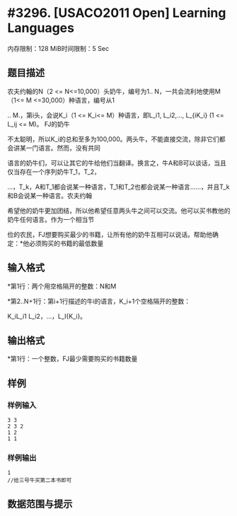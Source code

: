 # #3296. [USACO2011 Open] Learning Languages

内存限制：128 MiB时间限制：5 Sec

## 题目描述

农夫约翰的N（2 <= N<=10,000）头奶牛，编号为1.. N，一共会流利地使用M（1<= M <=30,000）种语言，编号从1

 .. M.，第i头，会说K_i（1 <= K_i<= M）种语言，即L_i1, L_i2,..., L_{iK_i} (1 <= L_ij <= M)。 FJ的奶牛

不太聪明，所以K_i的总和至多为100,000。两头牛，不能直接交流，除非它们都会讲某一门语言。然而，没有共同

语言的奶牛们，可以让其它的牛给他们当翻译。换言之，牛A和B可以谈话，当且仅当存在一个序列奶牛T_1，T_2，

...，T_k，A和T_1都会说某一种语言，T_1和T_2也都会说某一种语言&hellip;&hellip;，并且T_k和B会说某一种语言。农夫约翰

希望他的奶牛更加团结，所以他希望任意两头牛之间可以交流。他可以买书教他的奶牛任何语言。作为一个相当节

俭的农民，FJ想要购买最少的书籍，让所有他的奶牛互相可以说话。帮助他确定：*他必须购买的书籍的最低数量

## 输入格式

*第1行：两个用空格隔开的整数：N和M

*第2..N+1行：第i+1行描述的牛i的语言，K_i+1个空格隔开的整数：

K_iL_i1 L_i2，...，L_I{K_i}。

## 输出格式

*第1行：一个整数，FJ最少需要购买的书籍数量

## 样例

### 样例输入

    
    3 3
    2 3 2
    1 2
    1 1
    

### 样例输出

    
    1
    //给三号牛买第二本书即可
    

## 数据范围与提示
